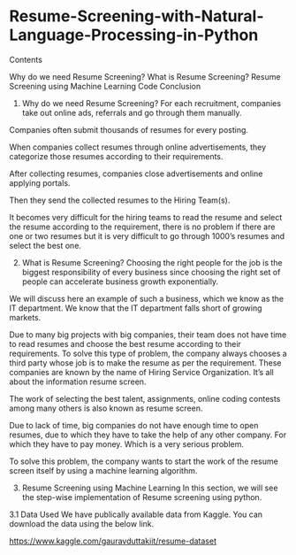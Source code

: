 # Resume-Screening-with-Natural-Language-Processing-in-Python

Contents

Why do we need Resume Screening?
What is Resume Screening?
Resume Screening using Machine Learning
Code
Conclusion


1. Why do we need Resume Screening?
For each recruitment, companies take out online ads, referrals and go through them manually.

Companies often submit thousands of resumes for every posting.

When companies collect resumes through online advertisements, they categorize those resumes according to their requirements.

After collecting resumes, companies close advertisements and online applying portals.

Then they send the collected resumes to the Hiring Team(s).

It becomes very difficult for the hiring teams to read the resume and select the resume according to the requirement, there is no problem if there are one or two resumes but it is very difficult to go through 1000’s resumes and select the best one.

2. What is Resume Screening?
Choosing the right people for the job is the biggest responsibility of every business since choosing the right set of people can accelerate business growth exponentially.

We will discuss here an example of such a business, which we know as the IT department. We know that the IT department falls short of growing markets.

Due to many big projects with big companies, their team does not have time to read resumes and choose the best resume according to their requirements.
To solve this type of problem, the company always chooses a third party whose job is to make the resume as per the requirement. These companies are known by the name of Hiring Service Organization. It’s all about the information resume screen.

The work of selecting the best talent, assignments, online coding contests among many others is also known as resume screen.

Due to lack of time, big companies do not have enough time to open resumes, due to which they have to take the help of any other company. For which they have to pay money. Which is a very serious problem.

To solve this problem, the company wants to start the work of the resume screen itself by using a machine learning algorithm.

3. Resume Screening using Machine Learning
In this section, we will see the step-wise implementation of Resume screening using python.

3.1 Data Used
We have publically available data from Kaggle. You can download the data using the below link.

 https://www.kaggle.com/gauravduttakiit/resume-dataset
